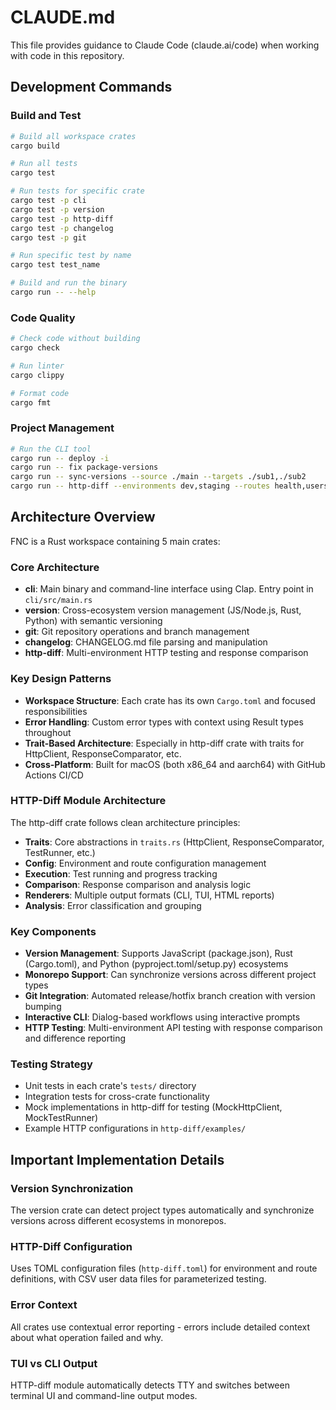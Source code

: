 # CLAUDE.md

This file provides guidance to Claude Code (claude.ai/code) when working with code in this repository.

## Development Commands

### Build and Test
```bash
# Build all workspace crates
cargo build

# Run all tests
cargo test

# Run tests for specific crate
cargo test -p cli
cargo test -p version
cargo test -p http-diff
cargo test -p changelog
cargo test -p git

# Run specific test by name
cargo test test_name

# Build and run the binary
cargo run -- --help
```

### Code Quality
```bash
# Check code without building
cargo check

# Run linter
cargo clippy

# Format code
cargo fmt
```

### Project Management
```bash
# Run the CLI tool
cargo run -- deploy -i
cargo run -- fix package-versions
cargo run -- sync-versions --source ./main --targets ./sub1,./sub2
cargo run -- http-diff --environments dev,staging --routes health,users
```

## Architecture Overview

FNC is a Rust workspace containing 5 main crates:

### Core Architecture
- **cli**: Main binary and command-line interface using Clap. Entry point in `cli/src/main.rs`
- **version**: Cross-ecosystem version management (JS/Node.js, Rust, Python) with semantic versioning
- **git**: Git repository operations and branch management
- **changelog**: CHANGELOG.md file parsing and manipulation
- **http-diff**: Multi-environment HTTP testing and response comparison

### Key Design Patterns
- **Workspace Structure**: Each crate has its own `Cargo.toml` and focused responsibilities
- **Error Handling**: Custom error types with context using Result types throughout
- **Trait-Based Architecture**: Especially in http-diff crate with traits for HttpClient, ResponseComparator, etc.
- **Cross-Platform**: Built for macOS (both x86_64 and aarch64) with GitHub Actions CI/CD

### HTTP-Diff Module Architecture
The http-diff crate follows clean architecture principles:
- **Traits**: Core abstractions in `traits.rs` (HttpClient, ResponseComparator, TestRunner, etc.)
- **Config**: Environment and route configuration management
- **Execution**: Test running and progress tracking
- **Comparison**: Response comparison and analysis logic
- **Renderers**: Multiple output formats (CLI, TUI, HTML reports)
- **Analysis**: Error classification and grouping

### Key Components
- **Version Management**: Supports JavaScript (package.json), Rust (Cargo.toml), and Python (pyproject.toml/setup.py) ecosystems
- **Monorepo Support**: Can synchronize versions across different project types
- **Git Integration**: Automated release/hotfix branch creation with version bumping
- **Interactive CLI**: Dialog-based workflows using interactive prompts
- **HTTP Testing**: Multi-environment API testing with response comparison and difference reporting

### Testing Strategy
- Unit tests in each crate's `tests/` directory
- Integration tests for cross-crate functionality  
- Mock implementations in http-diff for testing (MockHttpClient, MockTestRunner)
- Example HTTP configurations in `http-diff/examples/`

## Important Implementation Details

### Version Synchronization
The version crate can detect project types automatically and synchronize versions across different ecosystems in monorepos.

### HTTP-Diff Configuration
Uses TOML configuration files (`http-diff.toml`) for environment and route definitions, with CSV user data files for parameterized testing.

### Error Context
All crates use contextual error reporting - errors include detailed context about what operation failed and why.

### TUI vs CLI Output
HTTP-diff module automatically detects TTY and switches between terminal UI and command-line output modes.